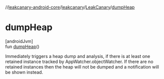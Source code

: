 //[leakcanary-android-core](../../../index.md)/[leakcanary](../index.md)/[LeakCanary](index.md)/[dumpHeap](dump-heap.md)

# dumpHeap

[androidJvm]\
fun [dumpHeap](dump-heap.md)()

Immediately triggers a heap dump and analysis, if there is at least one retained instance tracked by AppWatcher.objectWatcher. If there are no retained instances then the heap will not be dumped and a notification will be shown instead.
